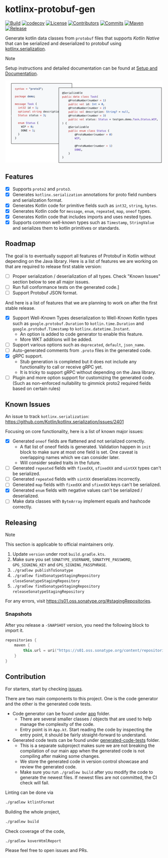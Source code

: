 # kotlinx-protobuf-gen

[![Build](https://github.com/Dogacel/kotlinx-protobuf-gen/actions/workflows/build.yaml/badge.svg)](https://github.com/Dogacel/kotlinx-protobuf-gen/actions/workflows/build.yaml)
[![codecov](https://codecov.io/gh/Dogacel/kotlinx-protobuf-gen/graph/badge.svg?token=6FE41BE2ZK)](https://codecov.io/gh/Dogacel/kotlinx-protobuf-gen)
[![License](https://img.shields.io/badge/License-Apache_2.0-blue.svg)](https://opensource.org/licenses/Apache-2.0)
[![Contributors](https://img.shields.io/github/contributors/dogacel/kotlinx-protobuf-gen.svg)](https://github.com/dogacel/kotlinx-protobuf-gen/contributors)
[![Commits](https://img.shields.io/github/commit-activity/m/dogacel/kotlinx-protobuf-gen.svg?label=commits)](https://github.com/dogacel/kotlinx-protobuf-gen/pulse)
[![Maven](https://img.shields.io/maven-central/v/io.github.dogacel/kotlinx-protobuf-gen.svg?label=version)](https://search.maven.org/search?q=g:io.github.dogacel%20AND%20a:kotlinx-protobuf-gen)
[![Release](https://img.shields.io/github/release-date/dogacel/kotlinx-protobuf-gen.svg?label=release)](https://github.com/dogacel/kotlinx-protobuf-gen/commits)

Generate kotlin data classes from `protobuf` files that supports _Kotlin Native_ that can be serialized and
deserialized to protobuf using [kotlinx.serialization](https://github.com/Kotlin/kotlinx.serialization).

> [!NOTE]  
> Setup instructions and detailed documentation can be found
> at [Setup and Documentation](https://dogacel.github.io/kotlinx-protobuf-gen).

![Demonstrate Code](./docs/src/doc/docs/assets/demonstrate_code.png)

## Features

- [x] Supports `proto2` and `proto3`.
- [x] Generates `kotlinx.serialization` annotations for proto field numbers and serialization format.
- [x] Generates Kotlin code for primitive fields such as `int32`, `string`, `bytes`.
- [x] Generates Kotlin code for `message`, `enum`, `repeated`, `map`, `oneof` types.
- [x] Generates Kotlin code that includes imports and uses nested types.
- [x] Supports common well-known types such as `Timestamp`, `StringValue` and serializes them to kotlin
  primitives or standards.

## Roadmap

The goal is to eventually support all features of Protobuf in Kotlin without depending on the Java library. Here
is a list of features we are working on that are required to release first stable version:

- [ ] Proper serialization / deserialization of all types. Check "Known Issues" section below to see all major
  issues.
- [ ] Run full conformance tests on the generated code.]
- [ ] Support Protobuf JSON format.

And here is a list of features that we are planning to work on after the first stable release.

- [x] Support Well-Known Types deserialization to Well-Known Kotlin types such as `google.protobuf.Duration`
  to `kotlin.time.Duration` and `google.protobuf.Timestamp` to `kotlinx.datetime.Instant`.
    - An option is added to code generator to enable this feature.
    - More WKT additions will be added.
- [ ] Support various options such as `deprecated`, `default`, `json_name`.
- [ ] Auto-generated comments from `.proto` files in the generated code.
- [x] gRPC support.
    - Stub generation is completed but it does not include any functionality to call or receive gRPC yet.
    - It is tricky to support gRPC without depending on the Java library.
- [ ] Plugin and more option support for customizing the generated code. (Such as non-enforced nullability to
  gimmick proto2 required fields based on certain rules)

## Known Issues

An issue to track `kotlinx.serialization`: https://github.com/Kotlin/kotlinx.serialization/issues/2401

Focusing on core functionality, here is a list of known major issues:

- [x] Generated `oneof` fields are flattened and not serialized correctly.
    - A flat list of oneof fields is generated. Validation happen in `init` block to make sure at most one
      field is set. One caveat is overlapping names which we can consider later.
    - Will consider sealed traits in the future.
- [ ] Generated `repeated` fields with `fixedXX`, `sfixedXX` and `uintXX` types can't be serialized.
- [ ] Generated `repeated` fields with `sintXX` deserializes incorrectly.
- [ ] Generated `map` fields with `fixedXX` and `sfixedXX` keys can't be serialized.
- [x] Generated `enum` fields with negative values can't be serialized / deserialized.
- [ ] Make data classes with `ByteArray` implement equals and hashcode correctly.

## Releasing

> [!NOTE]
> This section is applicable to official maintainers only.

1. Update `version` under root `build.gradle.kts`.
2. Make sure you set `SONATYPE_USERNAME`, `SONATYPE_PASSWORD`, `GPG_SIGNING_KEY` and `GPG_SIGNING_PASSPHRASE`.
2. `./gradlew publishToSonatype`
3. `./gradlew findSonatypeStagingRepository closeSonatypeStagingRepository`
4. `./gradlew findSonatypeStagingRepository releaseSonatypeStagingRepository`

For any errors, visit https://s01.oss.sonatype.org/#stagingRepositories.

### Snapshots

After you release a `-SNAPSHOT` version, you need the following block to import it.

```kotlin
repositories {
    maven {
        this.url = uri("https://s01.oss.sonatype.org/content/repositories/snapshots/")
    }
}
```

## Contribution

For starters, start by checking [issues](./issues).

There are two main components to this project. One is the code generator and the other is the generated code
tests.

- Code generator can be found under [app](./app) folder.
    - There are several smaller classes / objects that are used to help manage the complexity of the code.
    - Entry point is in `App.kt`. Start reading the code by inspecting the entry point, it should be fairly
      straight-forward to understand.
- Generated code tests can be found under [generated-code-tests](./generated-code-tests) folder.
    - This is a separate subproject makes sure we are not breaking the compilation of our main app when the
      generated code is not compiling after making some changes.
    - We store the generated code in version control showcase and review the generated code.
    - Make sure you run `./gradlew build` after you modify the code to generate the newest files. If newest files are
      not committed, the CI check will fail.

Linting can be done via

```bash
./gradlew ktlintFormat
```

Building the whole project,

```bash
./gradlew build
```

Check coverage of the code,

```bash
./gradlew koverHtmlReport
```

Please feel free to open issues and PRs.
